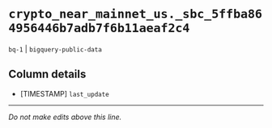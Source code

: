 # `crypto_near_mainnet_us._sbc_5ffba864956446b7adb7f6b11aeaf2c4`
`bq-1` | `bigquery-public-data`

## Column details
* [TIMESTAMP] `last_update`

-------------------------------------------------------------------------------
*Do not make edits above this line.*
